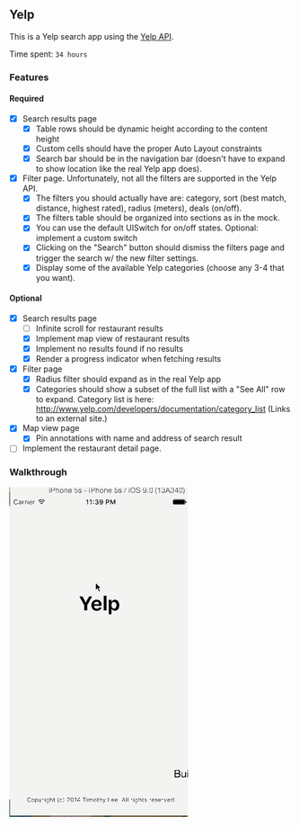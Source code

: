## Yelp

This is a Yelp search app using the [Yelp API](http://developer.rottentomatoes.com/docs/read/JSON).

Time spent: `34 hours`

### Features

#### Required

- [X] Search results page
   - [X] Table rows should be dynamic height according to the content height
   - [X] Custom cells should have the proper Auto Layout constraints
   - [X] Search bar should be in the navigation bar (doesn't have to expand to show location like the real Yelp app does).
- [X] Filter page. Unfortunately, not all the filters are supported in the Yelp API.
   - [X] The filters you should actually have are: category, sort (best match, distance, highest rated), radius (meters), deals (on/off).
   - [X] The filters table should be organized into sections as in the mock.
   - [X] You can use the default UISwitch for on/off states. Optional: implement a custom switch
   - [X] Clicking on the "Search" button should dismiss the filters page and trigger the search w/ the new filter settings.
   - [X] Display some of the available Yelp categories (choose any 3-4 that you want).

#### Optional

- [X] Search results page
   - [ ] Infinite scroll for restaurant results
   - [X] Implement map view of restaurant results
   - [X] Implement no results found if no results
   - [X] Render a progress indicator when fetching results
- [X] Filter page
   - [X] Radius filter should expand as in the real Yelp app
   - [X] Categories should show a subset of the full list with a "See All" row to expand. Category list is here: http://www.yelp.com/developers/documentation/category_list (Links to an external site.)
- [X] Map view page
   - [X] Pin annotations with name and address of search result
- [ ] Implement the restaurant detail page.

### Walkthrough
![Video Walkthrough](Yelp-iOS2.gif)
